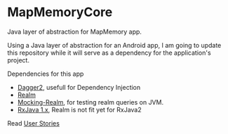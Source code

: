 # MapMemoryCore
Java layer of abstraction for MapMemory app.

Using a Java layer of abstraction for an Android app, I am going to update this repository while it will serve as a dependency for the application's project. 

Dependencies for this app
  * [Dagger2](https://google.github.io/dagger/), usefull for Dependency Injection
  * [Realm](https://realm.io/docs/java/latest/)
  * [Mocking-Realm](https://github.com/juanmendez/Mocking-Realm/), for testing realm queries on JVM.  
  * [RxJava 1.x](https://github.com/ReactiveX/RxJava), Realm is not fit yet for RxJava2

Read [User Stories](wiki/User-Stories)
